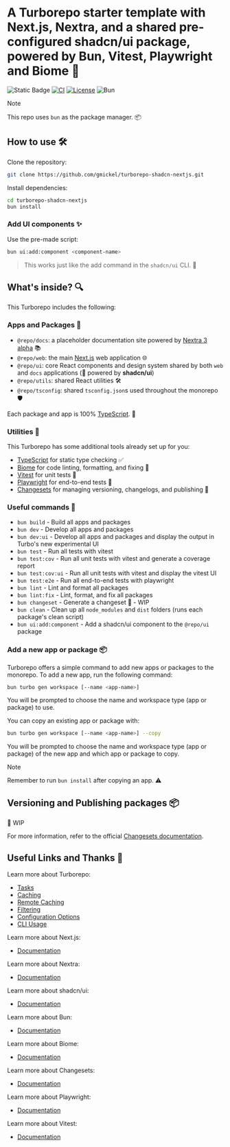 # A Turborepo starter template with Next.js, Nextra, and a shared pre-configured shadcn/ui package, powered by Bun, Vitest, Playwright and Biome 🚀

![Static Badge](https://img.shields.io/badge/shadcn%2Fui-0.8.0-blue?link=https%3A%2F%2Fgithub.com%2Fshadcn%2Fui)
[![CI](https://github.com/gmickel/turborepo-shadcn-nextjs/actions/workflows/ci.yml/badge.svg)](https://github.com/gmickel/turborepo-shadcn-nextjs/actions/workflows/ci.yml)
[![License](https://img.shields.io/github/license/gmickel/turborepo-shadcn-nextjs.svg)](https://github.com/gmickel/turborepo-shadcn-nextjs/blob/main/LICENSE)
![Bun](https://img.shields.io/badge/Bun-%23000000.svg?&logo=bun&logoColor=white)

> [!NOTE]
> This repo uses `bun` as the package manager. 📦

## How to use 🛠️

Clone the repository:

```sh
git clone https://github.com/gmickel/turborepo-shadcn-nextjs.git
```

Install dependencies:

```sh
cd turborepo-shadcn-nextjs
bun install
```

### Add UI components ✨

Use the pre-made script:

```sh
bun ui:add:component <component-name>
```

> This works just like the add command in the `shadcn/ui` CLI. 🎨

## What's inside? 🔍

This Turborepo includes the following:

### Apps and Packages 📂

- `@repo/docs`: a placeholder documentation site powered by [Nextra 3 alpha](https://nextra.site/) 📚
- `@repo/web`: the main [Next.js](https://nextjs.org/) web application 🌐
- `@repo/ui`: core React components and design system shared by both `web` and `docs` applications (🚀 powered by **shadcn/ui**)
- `@repo/utils`: shared React utilities 🛠️
- `@repo/tsconfig`: shared `tsconfig.json`s used throughout the monorepo 🛡️

Each package and app is 100% [TypeScript](https://www.typescriptlang.org/). 💪

### Utilities 🧰

This Turborepo has some additional tools already set up for you:

- [TypeScript](https://www.typescriptlang.org/) for static type checking ✅
- [Biome](https://biomejs.dev/) for code linting, formatting, and fixing 🌿
- [Vitest](https://vitest.dev/) for unit tests 🧪
- [Playwright](https://playwright.dev/) for end-to-end tests 🧪
- [Changesets](https://github.com/changesets/changesets) for managing versioning, changelogs, and publishing 📝

### Useful commands 🤖

- `bun build` - Build all apps and packages
- `bun dev` - Develop all apps and packages
- `bun dev:ui` - Develop all apps and packages and display the output in Turbo's new experimental UI
- `bun test` - Run all tests with vitest
- `bun test:cov` - Run all unit tests with vitest and generate a coverage report
- `bun test:cov:ui` - Run all unit tests with vitest and display the vitest UI
- `bun test:e2e` - Run all end-to-end tests with playwright
- `bun lint` - Lint and format all packages
- `bun lint:fix` - Lint, format, and fix all packages
- `bun changeset` - Generate a changeset 🚧 - WIP
- `bun clean` - Clean up all `node_modules` and `dist` folders (runs each package's clean script)
- `bun ui:add:component` - Add a shadcn/ui component to the `@repo/ui` package

### Add a new app or package 📦

Turborepo offers a simple command to add new apps or packages to the monorepo. To add a new app, run the following command:

```sh
bun turbo gen workspace [--name <app-name>]
```

You will be prompted to choose the name and workspace type (app or package) to use.

You can copy an existing app or package with:

```sh
bun turbo gen workspace [--name <app-name>] --copy
```

You will be prompted to choose the name and workspace type (app or package) of the new app and which app or package to copy.

> [!NOTE]
> Remember to run `bun install` after copying an app. ⚠️

## Versioning and Publishing packages 📦

🚧 WIP

For more information, refer to the official [Changesets documentation](https://github.com/changesets/changesets/blob/main/docs/automating-changesets.md).

## Useful Links and Thanks 🙏

Learn more about Turborepo:

- [Tasks](https://turbo.build/repo/docs/core-concepts/monorepos/running-tasks)
- [Caching](https://turbo.build/repo/docs/core-concepts/caching)
- [Remote Caching](https://turbo.build/repo/docs/core-concepts/remote-caching)
- [Filtering](https://turbo.build/repo/docs/core-concepts/monorepos/filtering)
- [Configuration Options](https://turbo.build/repo/docs/reference/configuration)
- [CLI Usage](https://turbo.build/repo/docs/reference/command-line-reference)

Learn more about Next.js:

- [Documentation](https://nextjs.org/docs)

Learn more about Nextra:

- [Documentation](https://nextra.site/docs)

Learn more about shadcn/ui:

- [Documentation](https://ui.shadcn.com/docs)

Learn more about Bun:

- [Documentation](https://bun.sh/docs)

Learn more about Biome:

- [Documentation](https://biomejs.dev/guides/getting-started/)

Learn more about Changesets:

- [Documentation](https://github.com/changesets/changesets)

Learn more about Playwright:

- [Documentation](https://playwright.dev/docs/intro)

Learn more about Vitest:

- [Documentation](https://vitest.dev/guide/)
